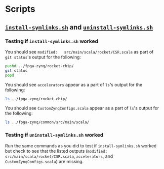 # Scripts

## [`install-symlinks.sh`](install-symlinks.sh) and [`uninstall-symlinks.sh`](uninstall-symlinks.sh)

### Testing if `install-symlinks.sh` worked
You should see `modified:   src/main/scala/rocket/CSR.scala` as part of `git status`'s output for the following:
```bash
pushd ../fpga-zynq/rocket-chip/
git status
popd
```

You should see `accelerators` appear as a part of `ls`'s output for the following:
```bash
ls ../fpga-zynq/rocket-chip/
```

You should see `CustomZynqConfigs.scala` appear as a part of `ls`'s output for the following:
```bash
ls ../fpga-zynq/common/src/main/scala/
```

### Testing if `uninstall-symlinks.sh` worked
Run the same commands as you did to test if `install-symlinks.sh` worked but check to see that the listed outputs (`modified:   src/main/scala/rocket/CSR.scala`, `accelerators`, and `CustomZynqConfigs.scala`) are missing.